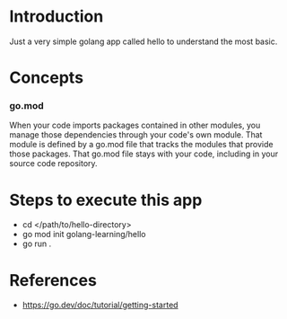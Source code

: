 # Introduction

Just a very simple golang app called hello to understand the most basic.


# Concepts

### go.mod

When your code imports packages contained in other modules, you manage those dependencies through your code's own module. 
That module is defined by a go.mod file that tracks the modules that provide those packages. 
That go.mod file stays with your code, including in your source code repository.


# Steps to execute this app
 
- cd </path/to/hello-directory>
- go mod init golang-learning/hello
- go run .


# References

- https://go.dev/doc/tutorial/getting-started